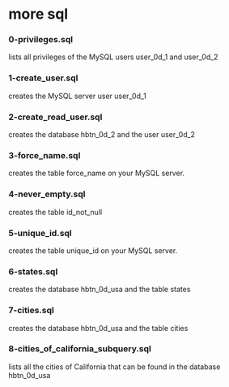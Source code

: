# more sql
### 0-privileges.sql
lists all privileges of the MySQL users user_0d_1 and user_0d_2
### 1-create_user.sql
creates the MySQL server user user_0d_1
### 2-create_read_user.sql
creates the database hbtn_0d_2 and the user user_0d_2
### 3-force_name.sql
creates the table force_name on your MySQL server.
### 4-never_empty.sql
creates the table id_not_null
### 5-unique_id.sql
creates the table unique_id on your MySQL server.
### 6-states.sql
creates the database hbtn_0d_usa and the table states
### 7-cities.sql
creates the database hbtn_0d_usa and the table cities
### 8-cities_of_california_subquery.sql
lists all the cities of California that can be found in the database hbtn_0d_usa
